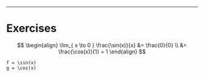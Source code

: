 


___
# Exercises



$$
\begin{align}
\lim_{ x \to 0 } \frac{\sin(x)}{x} &= \frac{0}{0} \\
&= \frac{\cos(x)}{1} = 1
\end{align}
$$

```desmos-graph
f = \sin(x)
g = \cos(x)
```
